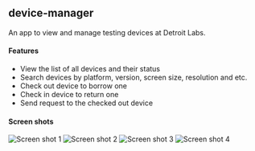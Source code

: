 device-manager
---
An app to view and manage testing devices at Detroit Labs. 

#### Features
* View the list of all devices and their status
* Search devices by platform, version, screen size, resolution and etc.
* Check out device to borrow one
* Check in device to return one
* Send request to the checked out device 

#### Screen shots
![Screen shot 1](docs/screeshot_1.png)
![Screen shot 2](docs/screeshot_1.png)
![Screen shot 3](docs/screeshot_1.png)
![Screen shot 4](docs/screeshot_1.png)

